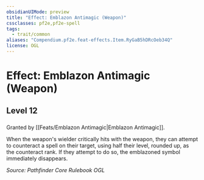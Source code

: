 ```yaml
---
obsidianUIMode: preview
title: "Effect: Emblazon Antimagic (Weapon)"
cssclasses: pf2e,pf2e-spell
tags:
  - trait/common
aliases: "Compendium.pf2e.feat-effects.Item.RyGaB5hDRcOeb34Q"
license: OGL
---
```

# Effect: Emblazon Antimagic (Weapon)
## Level 12
### 






Granted by [[Feats/Emblazon Antimagic|Emblazon Antimagic]].

When the weapon's wielder critically hits with the weapon, they can attempt to counteract a spell on their target, using half their level, rounded up, as the counteract rank. If they attempt to do so, the emblazoned symbol immediately disappears.

*Source: Pathfinder Core Rulebook*
*OGL*